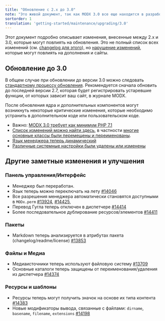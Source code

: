 ```yaml
---
title: "Обновление с 2.x до 3.0"
note: "Это живой документ, так как MODX 3.0 все еще находится в разработке. В настоящее время еще не рекомендуется обновлять сайты до MODX 3.0, Если вы не являетесь разработчиком, который хочет протестировать и подготовить свои дополнения"
sortorder: 1
translation: 'getting-started/maintenance/upgrading/3.0'
---
```


Этот документ подробно описывает изменения, внесенные между 2.x и 3.0, которые могут повлиять на обновления. Это не полный список всех изменений (см. [changelog для этого](https://github.com/modxcms/revolution/blob/3.x/core/docs/changelog.txt)), но [нарушение изменений](getting-started/maintenance/upgrading/3.0/breaking-changes), которые могут повлиять на дополнения и сайты.

## Обновление до 3.0

В общем случае при обновлении до версии 3.0 можно следовать [стандартному процессу обновления](getting-started/maintenance/upgrading). Рекомендуется сначала обновить до последней версии 2.7, которая будет регистрировать устаревшие функции, от которых зависит ваш сайт, в журнале MODX.

После обновления ядра и дополнительных компонентов могут возникнуть некоторые критические изменения, которые необходимо устранить в дополнительном коде или пользовательском коде.

- Важно: [MODX 3.0 требует как минимум PHP 7.1](getting-started/maintenance/upgrading/3.0/requirements)
- [Список изменений можно найти здесь](getting-started/maintenance/upgrading/3.0/breaking-changes), в частности [многие основные классы были перемещены и переименованы](getting-started/maintenance/upgrading/3.0/class-names).
- [Язык менеджера теперь динамический](getting-started/maintenance/upgrading/3.0/manager-language)
- [Различные системные настройки были удалены или изменены](getting-started/maintenance/upgrading/3.0/system-settings)

## Другие заметные изменения и улучшения

### Панель управления/Интерфейс

- Менеджер был переработан.
- Язык теперь можно переключать на лету [#14046](https://github.com/modxcms/revolution/pull/14046)
- Все разрешения менеджера автоматически становятся доступными в `MODx.perm` [#13924](https://github.com/modxcms/revolution/pull/13924), [#14425](https://github.com/modxcms/revolution/pull/14425),
- Перевод Гугла теперь отключен в диспетчере [#14414](https://github.com/modxcms/revolution/pull/14414)
- Более последовательное дублирование ресурсов/элементов [#14411](https://github.com/modxcms/revolution/pull/14411)

### Пакеты

- Markdown теперь анализируется в атрибутах пакета (changelog/readme/license) [#13853](https://github.com/modxcms/revolution/pull/13853)

### Файлы и Медиа

- Медиаисточники теперь используют файловую систему [#13709](https://github.com/modxcms/revolution/pull/13709)
- Основные каталоги теперь защищены от переименования/удаления из диспетчера [#14374](https://github.com/modxcms/revolution/pull/14374)

### Ресурсы и шаблоны

- Ресурсы теперь могут получить значок на основе их типа контента [#14383](https://github.com/modxcms/revolution/pull/14383)
- Новые модификаторы вывода, связанные с файлами: `dirname`, `basename`, `filename`, `extensions` [#14198](https://github.com/modxcms/revolution/pull/14198)
